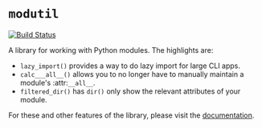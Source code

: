 # `modutil`

[![Build Status](https://travis-ci.org/brettcannon/modutil.svg?branch=master)](https://travis-ci.org/brettcannon/modutil)

A library for working with Python modules. The highlights are:

* ``lazy_import()`` provides a way to do lazy import for large CLI apps.
* ``calc___all__()`` allows you to no longer have to manually maintain a
  module's :attr:`__all__`.
* ``filtered_dir()`` has ``dir()`` only show the relevant attributes of your
  module.

For these and other features of the library, please visit the
[documentation](https://modutil.readthedocs.io/).
